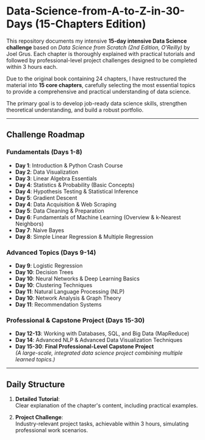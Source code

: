 ```markdown
```
# Data-Science-from-A-to-Z-in-30-Days (15-Chapters Edition)

This repository documents my intensive **15-day intensive Data Science challenge** based on *Data Science from Scratch (2nd Edition, O'Reilly)* by Joel Grus. Each chapter is thoroughly explained with practical tutorials and followed by professional-level project challenges designed to be completed within 3 hours each.

Due to the original book containing 24 chapters, I have restructured the material into **15 core chapters**, carefully selecting the most essential topics to provide a comprehensive and practical understanding of data science.

The primary goal is to develop job-ready data science skills, strengthen theoretical understanding, and build a robust portfolio.

---

## Challenge Roadmap

### Fundamentals (Days 1-8)
- **Day 1**: Introduction & Python Crash Course
- **Day 2**: Data Visualization
- **Day 3**: Linear Algebra Essentials
- **Day 4**: Statistics & Probability (Basic Concepts)
- **Day 4**: Hypothesis Testing & Statistical Inference
- **Day 5**: Gradient Descent
- **Day 4**: Data Acquisition & Web Scraping
- **Day 5**: Data Cleaning & Preparation
- **Day 6**: Fundamentals of Machine Learning (Overview & k-Nearest Neighbors)
- **Day 7**: Naive Bayes
- **Day 8**: Simple Linear Regression & Multiple Regression

### Advanced Topics (Days 9-14)
- **Day 9**: Logistic Regression
- **Day 10**: Decision Trees
- **Day 10**: Neural Networks & Deep Learning Basics
- **Day 10**: Clustering Techniques
- **Day 11**: Natural Language Processing (NLP)
- **Day 10**: Network Analysis & Graph Theory
- **Day 11**: Recommendation Systems

### Professional & Capstone Project (Days 15-30)
- **Day 12-13**: Working with Databases, SQL, and Big Data (MapReduce)
- **Day 14**: Advanced NLP & Advanced Data Visualization Techniques
- **Day 15-30**: **Final Professional-Level Capstone Project**  
  *(A large-scale, integrated data science project combining multiple learned topics.)*

---

## Daily Structure

1. **Detailed Tutorial**:  
   Clear explanation of the chapter's content, including practical examples.

2. **Project Challenge**:  
   Industry-relevant project tasks, achievable within 3 hours, simulating professional work scenarios.

```
